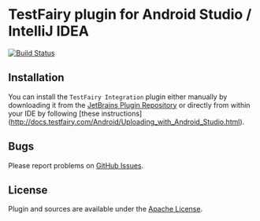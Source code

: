 # TestFairy plugin for Android Studio / IntelliJ IDEA

[![Build Status](https://travis-ci.org/testfairy/testfairy-android-studio-plugin.svg?branch=master)](https://travis-ci.org/testfairy/testfairy-android-studio-plugin)

## Installation

You can install the `TestFairy Integration` plugin either manually by downloading it from the [JetBrains Plugin Repository](https://plugins.jetbrains.com/plugin/7845) or directly from within your IDE by following [these instructions] (http://docs.testfairy.com/Android/Uploading_with_Android_Studio.html).

## Bugs

Please report problems on [GitHub Issues](https://github.com/testfairy/testfairy-android-studio-plugin/issues).

## License

Plugin and sources are available under the [Apache License](http://www.apache.org/licenses/LICENSE-2.0).
